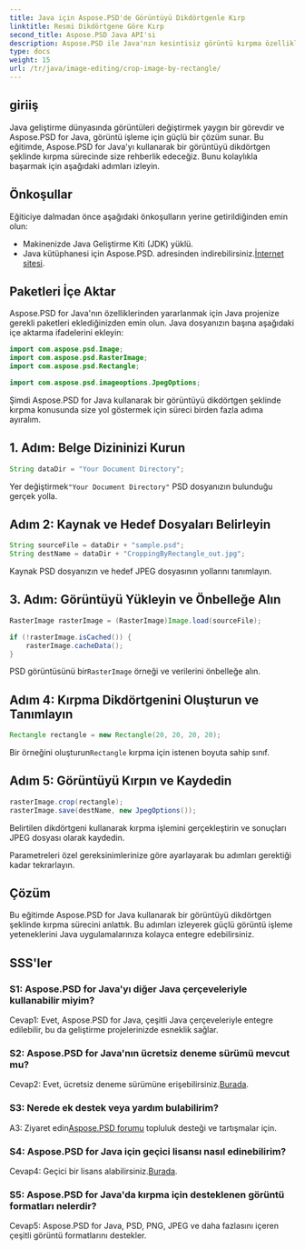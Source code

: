 ```yaml
---
title: Java için Aspose.PSD'de Görüntüyü Dikdörtgenle Kırp
linktitle: Resmi Dikdörtgene Göre Kırp
second_title: Aspose.PSD Java API'si
description: Aspose.PSD ile Java'nın kesintisiz görüntü kırpma özelliklerini keşfedin. Aspose.PSD for Java'yı kullanarak görüntüleri zahmetsizce kırpmak için adım adım kılavuzumuzu izleyin.
type: docs
weight: 15
url: /tr/java/image-editing/crop-image-by-rectangle/
---
```

## giriiş

Java geliştirme dünyasında görüntüleri değiştirmek yaygın bir görevdir ve Aspose.PSD for Java, görüntü işleme için güçlü bir çözüm sunar. Bu eğitimde, Aspose.PSD for Java'yı kullanarak bir görüntüyü dikdörtgen şeklinde kırpma sürecinde size rehberlik edeceğiz. Bunu kolaylıkla başarmak için aşağıdaki adımları izleyin.

## Önkoşullar

Eğiticiye dalmadan önce aşağıdaki önkoşulların yerine getirildiğinden emin olun:

- Makinenizde Java Geliştirme Kiti (JDK) yüklü.
-  Java kütüphanesi için Aspose.PSD. adresinden indirebilirsiniz.[İnternet sitesi](https://releases.aspose.com/psd/java/).

## Paketleri İçe Aktar

Aspose.PSD for Java'nın özelliklerinden yararlanmak için Java projenize gerekli paketleri eklediğinizden emin olun. Java dosyanızın başına aşağıdaki içe aktarma ifadelerini ekleyin:

```java
import com.aspose.psd.Image;
import com.aspose.psd.RasterImage;
import com.aspose.psd.Rectangle;

import com.aspose.psd.imageoptions.JpegOptions;
```

Şimdi Aspose.PSD for Java kullanarak bir görüntüyü dikdörtgen şeklinde kırpma konusunda size yol göstermek için süreci birden fazla adıma ayıralım.

## 1. Adım: Belge Dizininizi Kurun

```java
String dataDir = "Your Document Directory";
```

 Yer değiştirmek`"Your Document Directory"` PSD dosyanızın bulunduğu gerçek yolla.

## Adım 2: Kaynak ve Hedef Dosyaları Belirleyin

```java
String sourceFile = dataDir + "sample.psd";
String destName = dataDir + "CroppingByRectangle_out.jpg";
```

Kaynak PSD dosyanızın ve hedef JPEG dosyasının yollarını tanımlayın.

## 3. Adım: Görüntüyü Yükleyin ve Önbelleğe Alın

```java
RasterImage rasterImage = (RasterImage)Image.load(sourceFile);

if (!rasterImage.isCached()) {
    rasterImage.cacheData();
}
```

 PSD görüntüsünü bir`RasterImage` örneği ve verilerini önbelleğe alın.

## Adım 4: Kırpma Dikdörtgenini Oluşturun ve Tanımlayın

```java
Rectangle rectangle = new Rectangle(20, 20, 20, 20);
```

 Bir örneğini oluşturun`Rectangle` kırpma için istenen boyuta sahip sınıf.

## Adım 5: Görüntüyü Kırpın ve Kaydedin

```java
rasterImage.crop(rectangle);
rasterImage.save(destName, new JpegOptions());
```

Belirtilen dikdörtgeni kullanarak kırpma işlemini gerçekleştirin ve sonuçları JPEG dosyası olarak kaydedin.

Parametreleri özel gereksinimlerinize göre ayarlayarak bu adımları gerektiği kadar tekrarlayın.

## Çözüm

Bu eğitimde Aspose.PSD for Java kullanarak bir görüntüyü dikdörtgen şeklinde kırpma sürecini anlattık. Bu adımları izleyerek güçlü görüntü işleme yeteneklerini Java uygulamalarınıza kolayca entegre edebilirsiniz.

## SSS'ler

### S1: Aspose.PSD for Java'yı diğer Java çerçeveleriyle kullanabilir miyim?

Cevap1: Evet, Aspose.PSD for Java, çeşitli Java çerçeveleriyle entegre edilebilir, bu da geliştirme projelerinizde esneklik sağlar.

### S2: Aspose.PSD for Java'nın ücretsiz deneme sürümü mevcut mu?

 Cevap2: Evet, ücretsiz deneme sürümüne erişebilirsiniz.[Burada](https://releases.aspose.com/).

### S3: Nerede ek destek veya yardım bulabilirim?

 A3: Ziyaret edin[Aspose.PSD forumu](https://forum.aspose.com/c/psd/34) topluluk desteği ve tartışmalar için.

### S4: Aspose.PSD for Java için geçici lisansı nasıl edinebilirim?

 Cevap4: Geçici bir lisans alabilirsiniz.[Burada](https://purchase.aspose.com/temporary-license/).

### S5: Aspose.PSD for Java'da kırpma için desteklenen görüntü formatları nelerdir?

Cevap5: Aspose.PSD for Java, PSD, PNG, JPEG ve daha fazlasını içeren çeşitli görüntü formatlarını destekler.